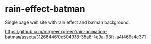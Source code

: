 # rain-effect-batman
Single page web site with rain effect and batman background.


https://github.com/mrgreenxgreen/rain-animation-batman/assets/31266446/0e504938-35a8-4e9a-93fa-a4f469e4e371

